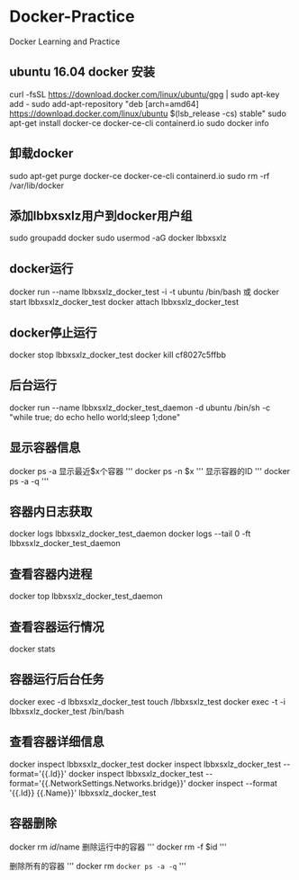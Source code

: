 # Docker-Practice
Docker Learning and Practice

## ubuntu 16.04 docker 安装
curl -fsSL https://download.docker.com/linux/ubuntu/gpg | sudo apt-key add -
sudo add-apt-repository "deb [arch=amd64] https://download.docker.com/linux/ubuntu $(lsb_release -cs) stable"
sudo apt-get install docker-ce docker-ce-cli containerd.io
sudo docker info

## 卸载docker
sudo apt-get purge docker-ce docker-ce-cli containerd.io
sudo rm -rf /var/lib/docker

## 添加lbbxsxlz用户到docker用户组
sudo groupadd docker
sudo usermod -aG docker lbbxsxlz

## docker运行
docker run --name lbbxsxlz_docker_test -i -t ubuntu /bin/bash
或
docker start lbbxsxlz_docker_test
docker attach lbbxsxlz_docker_test

## docker停止运行
docker stop lbbxsxlz_docker_test
docker kill cf8027c5ffbb

## 后台运行
docker run --name lbbxsxlz_docker_test_daemon -d ubuntu /bin/sh -c "while true; do echo hello world;sleep 1;done"

## 显示容器信息
docker ps -a
显示最近$x个容器
''' 
docker ps -n $x
'''
显示容器的ID
'''
docker ps -a -q
'''

## 容器内日志获取
docker logs lbbxsxlz_docker_test_daemon
docker logs --tail 0 -ft lbbxsxlz_docker_test_daemon

## 查看容器内进程
docker top lbbxsxlz_docker_test_daemon

## 查看容器运行情况
docker stats

## 容器运行后台任务
docker exec -d lbbxsxlz_docker_test touch /lbbxsxlz_test
docker exec -t -i  lbbxsxlz_docker_test /bin/bash

## 查看容器详细信息
docker inspect lbbxsxlz_docker_test
docker inspect lbbxsxlz_docker_test --format='{{.Id}}'
docker inspect lbbxsxlz_docker_test --format='{{.NetworkSettings.Networks.bridge}}'
docker inspect --format '{{.Id}} {{.Name}}' lbbxsxlz_docker_test

## 容器删除 
docker rm $id/$name
删除运行中的容器
''' 
docker rm -f $id
'''

删除所有的容器
'''
docker rm `docker ps -a -q`
'''
